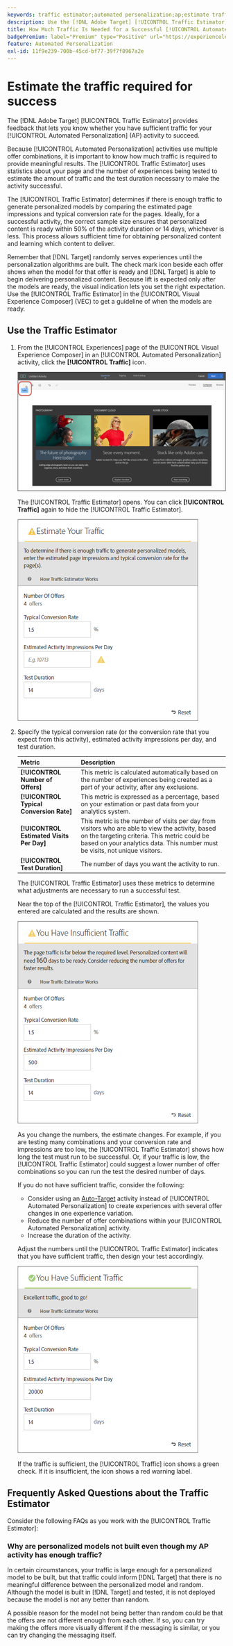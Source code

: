 ```yaml
---
keywords: traffic estimator;automated personalization;ap;estimate traffic
description: Use the [!DNL Adobe Target] [!UICONTROL Traffic Estimator] to determine whether you have sufficient traffic for your [!UICONTROL Automated Personalization] activity to succeed.
title: How Much Traffic Is Needed for a Successful [!UICONTROL Automated Personalization] Activity?
badgePremium: label="Premium" type="Positive" url="https://experienceleague.adobe.com/docs/target/using/introduction/intro.html?lang=en#premium newtab=true" tooltip="See what's included in Target Premium."
feature: Automated Personalization
exl-id: 11f9e239-700b-45cd-bf77-39f7f8967a2e
---
```

# Estimate the traffic required for success

The [!DNL Adobe Target] [!UICONTROL Traffic Estimator] provides feedback that lets you know whether you have sufficient traffic for your [!UICONTROL Automated Personalization] (AP) activity to succeed.

Because [!UICONTROL Automated Personalization] activities use multiple offer combinations, it is important to know how much traffic is required to provide meaningful results. The [!UICONTROL Traffic Estimator] uses statistics about your page and the number of experiences being tested to estimate the amount of traffic and the test duration necessary to make the activity successful.

The [!UICONTROL Traffic Estimator] determines if there is enough traffic to generate personalized models by comparing the estimated page impressions and typical conversion rate for the pages. Ideally, for a successful activity, the correct sample size ensures that personalized content is ready within 50% of the activity duration or 14 days, whichever is less. This process allows sufficient time for obtaining personalized content and learning which content to deliver.

Remember that [!DNL Target] randomly serves experiences until the personalization algorithms are built. The check mark icon beside each offer shows when the model for that offer is ready and [!DNL Target] is able to begin delivering personalized content. Because lift is expected only after the models are ready, the visual indication lets you set the right expectation. Use the [!UICONTROL Traffic Estimator] in the [!UICONTROL Visual Experience Composer] (VEC) to get a guideline of when the models are ready.

## Use the Traffic Estimator

1. From the [!UICONTROL Experiences] page of the [!UICONTROL Visual Experience Composer] in an [!UICONTROL Automated Personalization] activity, click the  **[!UICONTROL Traffic]** icon.

   ![Traffic icon](/help/main/c-activities/t-automated-personalization/assets/icon-traffic.png)

   The [!UICONTROL Traffic Estimator] opens. You can click **[!UICONTROL Traffic]** again to hide the [!UICONTROL Traffic Estimator].

   ![Traffic Estimator user interface](assets/ap_est.png)

1. Specify the typical conversion rate (or the conversion rate that you expect from this activity), estimated activity impressions per day, and test duration.

   |Metric|Description|
   | --- | --- |
   |**[!UICONTROL Number of Offers]**|This metric is calculated automatically based on the number of experiences being created as a part of your activity, after any exclusions.|
   |**[!UICONTROL Typical Conversion Rate]**|This metric is expressed as a percentage, based on your estimation or past data from your analytics system.|
   |**[!UICONTROL Estimated Visits Per Day]**|This metric is the number of visits per day from visitors who are able to view the activity, based on the targeting criteria. This metric could be based on your analytics data. This number must be visits, not unique visitors.|
   |**[!UICONTROL Test Duration]**|The number of days you want the activity to run.|

   The [!UICONTROL Traffic Estimator] uses these metrics to determine what adjustments are necessary to run a successful test.

   Near the top of the [!UICONTROL Traffic Estimator], the values you entered are calculated and the results are shown.

   ![Traffic Estimate with values and results displayed](assets/ap_est_no.png)

   As you change the numbers, the estimate changes. For example, if you are testing many combinations and your conversion rate and impressions are too low, the [!UICONTROL Traffic Estimator] shows how long the test must run to be successful. Or, if your traffic is low, the [!UICONTROL Traffic Estimator] could suggest a lower number of offer combinations so you can run the test the desired number of days.

   If you do not have sufficient traffic, consider the following:

   * Consider using an [Auto-Target](/help/main/c-activities/auto-target/auto-target-to-optimize.md) activity instead of [!UICONTROL Automated Personalization] to create experiences with several offer changes in one experience variation. 
   * Reduce the number of offer combinations within your [!UICONTROL Automated Personalization] activity. 
   * Increase the duration of the activity.

   Adjust the numbers until the [!UICONTROL Traffic Estimator] indicates that you have sufficient traffic, then design your test accordingly.

   ![Traffic Estimator showing sufficient traffic message](assets/ap_est_yes.png)

   If the traffic is sufficient, the [!UICONTROL Traffic] icon shows a green check. If it is insufficient, the icon shows a red warning label.

## Frequently Asked Questions about the Traffic Estimator

Consider the following FAQs as you work with the [!UICONTROL Traffic Estimator]:

### Why are personalized models not built even though my AP activity has enough traffic?

In certain circumstances, your traffic is large enough for a personalized model to be built, but that traffic could inform [!DNL Target] that there is no meaningful difference between the personalized model and random. Although the model is built in [!DNL Target] and tested, it is not deployed because the model is not any better than random.

A possible reason for the model not being better than random could be that the offers are not different enough from each other. If so, you can try making the offers more visually different if the messaging is similar, or you can try changing the messaging itself.
